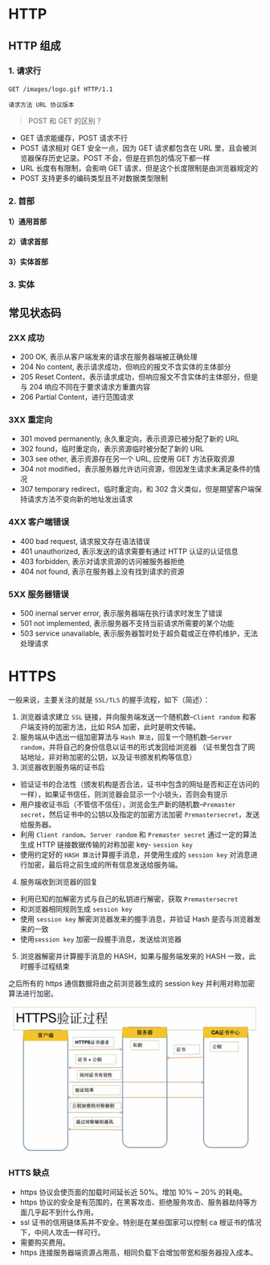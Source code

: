 # HTTP

## HTTP 组成

### 1. 请求行

`GET /images/logo.gif HTTP/1.1`

`请求方法 URL 协议版本`

> POST 和 GET 的区别？

- GET 请求能缓存，POST 请求不行
- POST 请求相对 GET 安全一点，因为 GET 请求都包含在 URL 里，且会被浏览器保存历史记录。POST 不会，但是在抓包的情况下都一样
- URL 长度有有限制，会影响 GET 请求，但是这个长度限制是由浏览器规定的
- POST 支持更多的编码类型且不对数据类型限制

### 2. 首部

#### 1）通用首部

#### 2）请求首部

#### 3）实体首部

### 3. 实体

## 常见状态码

### 2XX 成功

- 200 OK, 表示从客户端发来的请求在服务器端被正确处理
- 204 No content, 表示请求成功，但响应的报文不含实体的主体部分
- 205 Reset Content，表示请求成功，但响应报文不含实体的主体部分，但是与 204 响应不同在于要求请求方重置内容
- 206 Partial Content，进行范围请求

### 3XX 重定向

- 301 moved permanently, 永久重定向，表示资源已被分配了新的 URL
- 302 found，临时重定向，表示资源临时被分配了新的 URL
- 303 see other, 表示资源存在另一个 URL, 应使用 GET 方法获取资源
- 304 not modified，表示服务器允许访问资源，但因发生请求未满足条件的情况
- 307 temporary redirect，临时重定向，和 302 含义类似，但是期望客户端保持请求方法不变向新的地址发出请求

### 4XX 客户端错误

- 400 bad request, 请求报文存在语法错误
- 401 unauthorized, 表示发送的请求需要有通过 HTTP 认证的认证信息
- 403 forbidden, 表示对请求资源的访问被服务器拒绝
- 404 not found, 表示在服务器上没有找到请求的资源

### 5XX 服务器错误

- 500 inernal server error, 表示服务器端在执行请求时发生了错误
- 501 not implemented, 表示服务器不支持当前请求所需要的某个功能
- 503 service unavailable, 表示服务器暂时处于超负载或正在停机维护，无法处理请求

# HTTPS

一般来说，主要关注的就是 `SSL/TLS` 的握手流程，如下（简述）：

1. 浏览器请求建立 `SSL` 链接，并向服务端发送一个随机数–`Client random` 和客户端支持的加密方法，比如 RSA 加密，此时是明文传输。
2. 服务端从中选出一组加密算法与 `Hash 算法`，回复一个随机数–`Server random`，并将自己的身份信息以证书的形式发回给浏览器 （证书里包含了网站地址，非对称加密的公钥，以及证书颁发机构等信息）
3. 浏览器收到服务端的证书后

- 验证证书的合法性（颁发机构是否合法，证书中包含的网址是否和正在访问的一样），如果证书信任，则浏览器会显示一个小锁头，否则会有提示
- 用户接收证书后（不管信不信任），浏览会生产新的随机数–`Premaster secret`，然后证书中的公钥以及指定的加密方法加密 `Premastersecret`，发送给服务器。
- 利用 `Client random`、`Server random` 和 `Premaster secret` 通过一定的算法生成 HTTP 链接数据传输的对称加密 key- `session key`
- 使用约定好的 `HASH 算法`计算握手消息，并使用生成的 `session key` 对消息进行加密，最后将之前生成的所有信息发送给服务端。

4. 服务端收到浏览器的回复

- 利用已知的加解密方式与自己的私钥进行解密，获取 `Premastersecret`
- 和浏览器相同规则生成 `session key`
- 使用 `session key` 解密浏览器发来的握手消息，并验证 Hash 是否与浏览器发来的一致
- 使用`session key` 加密一段握手消息，发送给浏览器

5. 浏览器解密并计算握手消息的 HASH，如果与服务端发来的 HASH 一致，此时握手过程结束

之后所有的 https 通信数据将由之前浏览器生成的 session key 并利用对称加密算法进行加密。

![HTTPS验证过程](HTTPS验证过程.png)

### HTTS 缺点

- https 协议会使页面的加载时间延长近 50%。增加 10% ~ 20% 的耗电。
- https 协议的安全是有范围的，在黑客攻击、拒绝服务攻击、服务器劫持等方面几乎起不到什么作用。
- ssl 证书的信用链体系并不安全。特别是在某些国家可以控制 ca 根证书的情况下，中间人攻击一样可行。
- 需要购买费用。
- https 连接服务器端资源占用高，相同负载下会增加带宽和服务器投入成本。
